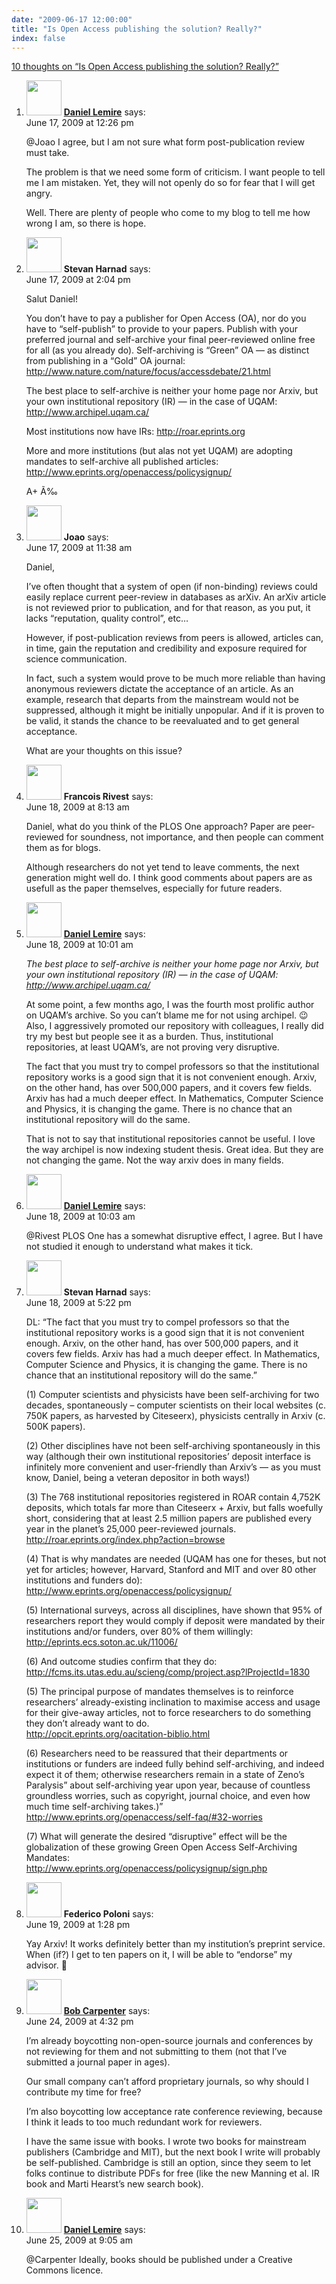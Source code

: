 ```yaml
---
date: "2009-06-17 12:00:00"
title: "Is Open Access publishing the solution? Really?"
index: false
---
```


[10 thoughts on &ldquo;Is Open Access publishing the solution? Really?&rdquo;](/lemire/blog/2009/06-17-is-open-access-publishing-the-solution-really)

<ol class="comment-list">
<li id="comment-50991" class="comment byuser comment-author-lemire bypostauthor even thread-even depth-1">
<div class="comment-author vcard">
<img alt src="https://secure.gravatar.com/avatar/2ca999bef9535950f5b84281a4dab006?s=56&#038;d=mm&#038;r=g" srcset="https://secure.gravatar.com/avatar/2ca999bef9535950f5b84281a4dab006?s=112&#038;d=mm&#038;r=g 2x" class="avatar avatar-56 photo" height="56" width="56" decoding="async" /> <b class="fn"><a href="https://lemire.me/blog/" class="url" rel="ugc">Daniel Lemire</a></b> <span class="says">says:</span> </div>
<div class="comment-metadata"><time datetime="2009-06-17T12:26:52+00:00">June 17, 2009 at 12:26 pm</time></a> </div>
<div class="comment-content">
<p>@Joao I agree, but I am not sure what form post-publication review must take.</p>
<p>The problem is that we need some form of criticism. I want people to tell me I am mistaken. Yet, they will not openly do so for fear that I will get angry.</p>
<p>Well. There are plenty of people who come to my blog to tell me how wrong I am, so there is hope.</p>
</div>
</li>
<li id="comment-50992" class="comment odd alt thread-odd thread-alt depth-1">
<div class="comment-author vcard">
<img alt src="https://secure.gravatar.com/avatar/b6d9e297bbbe0f69d3817b93ef5b9d18?s=56&#038;d=mm&#038;r=g" srcset="https://secure.gravatar.com/avatar/b6d9e297bbbe0f69d3817b93ef5b9d18?s=112&#038;d=mm&#038;r=g 2x" class="avatar avatar-56 photo" height="56" width="56" decoding="async" /> <b class="fn">Stevan Harnad</b> <span class="says">says:</span> </div>
<div class="comment-metadata"><time datetime="2009-06-17T14:04:46+00:00">June 17, 2009 at 2:04 pm</time></a> </div>
<div class="comment-content">
<p>Salut Daniel!</p>
<p>You don&rsquo;t have to pay a publisher for Open Access (OA), nor do you have to &ldquo;self-publish&rdquo; to provide to your papers. Publish with your preferred journal and self-archive your final peer-reviewed online free for all (as you already do). Self-archiving is &ldquo;Green&rdquo; OA &#8212; as distinct from publishing in a &ldquo;Gold&rdquo; OA journal:<br/>
<a href="http://www.nature.com/nature/focus/accessdebate/21.html" rel="nofollow ugc">http://www.nature.com/nature/focus/accessdebate/21.html</a></p>
<p>The best place to self-archive is neither your home page nor Arxiv, but your own institutional repository (IR) &#8212; in the case of UQAM: <a href="http://www.archipel.uqam.ca/" rel="nofollow ugc">http://www.archipel.uqam.ca/</a></p>
<p>Most institutions now have IRs: <a href="http://roar.eprints.org" rel="nofollow ugc">http://roar.eprints.org</a></p>
<p>More and more institutions (but alas not yet UQAM) are adopting mandates to self-archive all published articles: <a href="http://www.eprints.org/openaccess/policysignup/" rel="nofollow ugc">http://www.eprints.org/openaccess/policysignup/</a></p>
<p>A+ Ã‰</p>
</div>
</li>
<li id="comment-50990" class="comment even thread-even depth-1">
<div class="comment-author vcard">
<img alt src="https://secure.gravatar.com/avatar/77c9e732921aac0466d328b60c41c0e3?s=56&#038;d=mm&#038;r=g" srcset="https://secure.gravatar.com/avatar/77c9e732921aac0466d328b60c41c0e3?s=112&#038;d=mm&#038;r=g 2x" class="avatar avatar-56 photo" height="56" width="56" loading="lazy" decoding="async" /> <b class="fn">Joao</b> <span class="says">says:</span> </div>
<div class="comment-metadata"><time datetime="2009-06-17T11:38:32+00:00">June 17, 2009 at 11:38 am</time></a> </div>
<div class="comment-content">
<p>Daniel, </p>
<p>I&rsquo;ve often thought that a system of open (if non-binding) reviews could easily replace current peer-review in databases as arXiv. An arXiv article is not reviewed prior to publication, and for that reason, as you put, it lacks &ldquo;reputation, quality control&rdquo;, etc&#8230; </p>
<p>However, if post-publication reviews from peers is allowed, articles can, in time, gain the reputation and credibility and exposure required for science communication. </p>
<p>In fact, such a system would prove to be much more reliable than having anonymous reviewers dictate the acceptance of an article. As an example, research that departs from the mainstream would not be suppressed, although it might be initially unpopular. And if it is proven to be valid, it stands the chance to be reevaluated and to get general acceptance. </p>
<p>What are your thoughts on this issue?</p>
</div>
</li>
<li id="comment-50993" class="comment odd alt thread-odd thread-alt depth-1">
<div class="comment-author vcard">
<img alt src="https://secure.gravatar.com/avatar/227dcc8c79584bb4af4f6a463c1aa6f7?s=56&#038;d=mm&#038;r=g" srcset="https://secure.gravatar.com/avatar/227dcc8c79584bb4af4f6a463c1aa6f7?s=112&#038;d=mm&#038;r=g 2x" class="avatar avatar-56 photo" height="56" width="56" loading="lazy" decoding="async" /> <b class="fn">Francois Rivest</b> <span class="says">says:</span> </div>
<div class="comment-metadata"><time datetime="2009-06-18T08:13:28+00:00">June 18, 2009 at 8:13 am</time></a> </div>
<div class="comment-content">
<p>Daniel, what do you think of the PLOS One approach? Paper are peer-reviewed for soundness, not importance, and then people can comment them as for blogs.</p>
<p>Although researchers do not yet tend to leave comments, the next generation might well do. I think good comments about papers are as usefull as the paper themselves, especially for future readers.</p>
</div>
</li>
<li id="comment-50994" class="comment byuser comment-author-lemire bypostauthor even thread-even depth-1">
<div class="comment-author vcard">
<img alt src="https://secure.gravatar.com/avatar/2ca999bef9535950f5b84281a4dab006?s=56&#038;d=mm&#038;r=g" srcset="https://secure.gravatar.com/avatar/2ca999bef9535950f5b84281a4dab006?s=112&#038;d=mm&#038;r=g 2x" class="avatar avatar-56 photo" height="56" width="56" loading="lazy" decoding="async" /> <b class="fn"><a href="https://lemire.me/blog/" class="url" rel="ugc">Daniel Lemire</a></b> <span class="says">says:</span> </div>
<div class="comment-metadata"><time datetime="2009-06-18T10:01:19+00:00">June 18, 2009 at 10:01 am</time></a> </div>
<div class="comment-content">
<p><i> The best place to self-archive is neither your home page nor Arxiv, but your own institutional repository (IR) &#8212; in the case of UQAM: <a href="http://www.archipel.uqam.ca/" rel="nofollow ugc">http://www.archipel.uqam.ca/</a></i></p>
<p>At some point, a few months ago, I was the fourth most prolific author on UQAM&rsquo;s archive. So you can&rsquo;t blame me for not using archipel. 😉 Also, I aggressively promoted our repository with colleagues, I really did try my best but people see it as a burden. Thus, institutional repositories, at least UQAM&rsquo;s, are not proving very disruptive.</p>
<p>The fact that you must try to compel professors so that the institutional repository works is a good sign that it is not convenient enough. Arxiv, on the other hand, has over 500,000 papers, and it covers few fields. Arxiv has had a much deeper effect. In Mathematics, Computer Science and Physics, it is changing the game. There is no chance that an institutional repository will do the same.</p>
<p>That is not to say that institutional repositories cannot be useful. I love the way archipel is now indexing student thesis. Great idea. But they are not changing the game. Not the way arxiv does in many fields.</p>
</div>
</li>
<li id="comment-50995" class="comment byuser comment-author-lemire bypostauthor odd alt thread-odd thread-alt depth-1">
<div class="comment-author vcard">
<img alt src="https://secure.gravatar.com/avatar/2ca999bef9535950f5b84281a4dab006?s=56&#038;d=mm&#038;r=g" srcset="https://secure.gravatar.com/avatar/2ca999bef9535950f5b84281a4dab006?s=112&#038;d=mm&#038;r=g 2x" class="avatar avatar-56 photo" height="56" width="56" loading="lazy" decoding="async" /> <b class="fn"><a href="https://lemire.me/blog/" class="url" rel="ugc">Daniel Lemire</a></b> <span class="says">says:</span> </div>
<div class="comment-metadata"><time datetime="2009-06-18T10:03:13+00:00">June 18, 2009 at 10:03 am</time></a> </div>
<div class="comment-content">
<p>@Rivest PLOS One has a somewhat disruptive effect, I agree. But I have not studied it enough to understand what makes it tick.</p>
</div>
</li>
<li id="comment-50996" class="comment even thread-even depth-1">
<div class="comment-author vcard">
<img alt src="https://secure.gravatar.com/avatar/b6d9e297bbbe0f69d3817b93ef5b9d18?s=56&#038;d=mm&#038;r=g" srcset="https://secure.gravatar.com/avatar/b6d9e297bbbe0f69d3817b93ef5b9d18?s=112&#038;d=mm&#038;r=g 2x" class="avatar avatar-56 photo" height="56" width="56" loading="lazy" decoding="async" /> <b class="fn">Stevan Harnad</b> <span class="says">says:</span> </div>
<div class="comment-metadata"><time datetime="2009-06-18T17:22:52+00:00">June 18, 2009 at 5:22 pm</time></a> </div>
<div class="comment-content">
<p>DL: &ldquo;The fact that you must try to compel professors so that the institutional repository works is a good sign that it is not convenient enough. Arxiv, on the other hand, has over 500,000 papers, and it covers few fields. Arxiv has had a much deeper effect. In Mathematics, Computer Science and Physics, it is changing the game. There is no chance that an institutional repository will do the same.&rdquo;</p>
<p>(1) Computer scientists and physicists have been self-archiving for two decades, spontaneously &#8211; computer scientists on their local websites (c. 750K papers, as harvested by Citeseerx), physicists centrally in Arxiv (c. 500K papers). </p>
<p>(2) Other disciplines have not been self-archiving spontaneously in this way (although their own institutional repositories&rsquo; deposit interface is infinitely more convenient and user-friendly than Arxiv&rsquo;s &#8212; as you must know, Daniel, being a veteran depositor in both ways!) </p>
<p>(3) The 768 institutional repositories registered in ROAR contain 4,752K deposits, which totals far more than Citeseerx + Arxiv, but falls woefully short, considering that at least 2.5 million papers are published every year in the planet&rsquo;s 25,000 peer-reviewed journals.<br/>
<a href="http://roar.eprints.org/index.php?action=browse" rel="nofollow ugc">http://roar.eprints.org/index.php?action=browse</a></p>
<p>(4) That is why mandates are needed (UQAM has one for theses, but not yet for articles; however, Harvard, Stanford and MIT and over 80 other institutions and funders do): <a href="http://www.eprints.org/openaccess/policysignup/" rel="nofollow ugc">http://www.eprints.org/openaccess/policysignup/</a></p>
<p>(5) International surveys, across all disciplines, have shown that 95% of researchers report they would comply if deposit were mandated by their institutions and/or funders, over 80% of them willingly: <a href="http://eprints.ecs.soton.ac.uk/11006/" rel="nofollow ugc">http://eprints.ecs.soton.ac.uk/11006/</a></p>
<p>(6) And outcome studies confirm that they do:<br/>
<a href="http://fcms.its.utas.edu.au/scieng/comp/project.asp?lProjectId=1830" rel="nofollow ugc">http://fcms.its.utas.edu.au/scieng/comp/project.asp?lProjectId=1830</a></p>
<p>(5) The principal purpose of mandates themselves is to reinforce researchers&rsquo; already-existing inclination to maximise access and usage for their give-away articles, not to force researchers to do something they don&rsquo;t already want to do.<br/>
<a href="http://opcit.eprints.org/oacitation-biblio.html" rel="nofollow ugc">http://opcit.eprints.org/oacitation-biblio.html</a></p>
<p>(6) Researchers need to be reassured that their departments or institutions or funders are indeed fully behind self-archiving, and indeed expect it of them; otherwise researchers remain in a state of Zeno&rsquo;s Paralysis&rdquo; about self-archiving year upon year, because of countless groundless worries, such as copyright, journal choice, and even how much time self-archiving takes.)&rdquo;<br/>
<a href="http://www.eprints.org/openaccess/self-faq/#32-worries" rel="nofollow ugc">http://www.eprints.org/openaccess/self-faq/#32-worries</a></p>
<p>(7) What will generate the desired &ldquo;disruptive&rdquo; effect will be the globalization of these growing Green Open Access Self-Archiving Mandates:<br/>
<a href="http://www.eprints.org/openaccess/policysignup/sign.php" rel="nofollow ugc">http://www.eprints.org/openaccess/policysignup/sign.php</a></p>
</div>
</li>
<li id="comment-50997" class="comment odd alt thread-odd thread-alt depth-1">
<div class="comment-author vcard">
<img alt src="https://secure.gravatar.com/avatar/7f42ed8d314f93a77988b0a7c1b8e1fc?s=56&#038;d=mm&#038;r=g" srcset="https://secure.gravatar.com/avatar/7f42ed8d314f93a77988b0a7c1b8e1fc?s=112&#038;d=mm&#038;r=g 2x" class="avatar avatar-56 photo" height="56" width="56" loading="lazy" decoding="async" /> <b class="fn">Federico Poloni</b> <span class="says">says:</span> </div>
<div class="comment-metadata"><time datetime="2009-06-19T13:28:38+00:00">June 19, 2009 at 1:28 pm</time></a> </div>
<div class="comment-content">
<p>Yay Arxiv! It works definitely better than my institution&rsquo;s preprint service.<br/>
When (if?) I get to ten papers on it, I will be able to &ldquo;endorse&rdquo; my advisor. 🙂</p>
</div>
</li>
<li id="comment-51159" class="comment even thread-even depth-1">
<div class="comment-author vcard">
<img alt src="https://secure.gravatar.com/avatar/77f083909d955b715846250a33340a14?s=56&#038;d=mm&#038;r=g" srcset="https://secure.gravatar.com/avatar/77f083909d955b715846250a33340a14?s=112&#038;d=mm&#038;r=g 2x" class="avatar avatar-56 photo" height="56" width="56" loading="lazy" decoding="async" /> <b class="fn"><a href="http://lingpipe-blog.com/" class="url" rel="ugc external nofollow">Bob Carpenter</a></b> <span class="says">says:</span> </div>
<div class="comment-metadata"><time datetime="2009-06-24T16:32:59+00:00">June 24, 2009 at 4:32 pm</time></a> </div>
<div class="comment-content">
<p>I&rsquo;m already boycotting non-open-source journals and conferences by not reviewing for them and not submitting to them (not that I&rsquo;ve submitted a journal paper in ages). </p>
<p>Our small company can&rsquo;t afford proprietary journals, so why should I contribute my time for free? </p>
<p>I&rsquo;m also boycotting low acceptance rate conference reviewing, because I think it leads to too much redundant work for reviewers. </p>
<p>I have the same issue with books. I wrote two books for mainstream publishers (Cambridge and MIT), but the next book I write will probably be self-published. Cambridge is still an option, since they seem to let folks continue to distribute PDFs for free (like the new Manning et al. IR book and Marti Hearst&rsquo;s new search book).</p>
</div>
</li>
<li id="comment-51161" class="comment byuser comment-author-lemire bypostauthor odd alt thread-odd thread-alt depth-1">
<div class="comment-author vcard">
<img alt src="https://secure.gravatar.com/avatar/2ca999bef9535950f5b84281a4dab006?s=56&#038;d=mm&#038;r=g" srcset="https://secure.gravatar.com/avatar/2ca999bef9535950f5b84281a4dab006?s=112&#038;d=mm&#038;r=g 2x" class="avatar avatar-56 photo" height="56" width="56" loading="lazy" decoding="async" /> <b class="fn"><a href="https://lemire.me/blog/" class="url" rel="ugc">Daniel Lemire</a></b> <span class="says">says:</span> </div>
<div class="comment-metadata"><time datetime="2009-06-25T09:05:09+00:00">June 25, 2009 at 9:05 am</time></a> </div>
<div class="comment-content">
<p>@Carpenter Ideally, books should be published under a Creative Commons licence.</p>
</div>
</li>
</ol>

